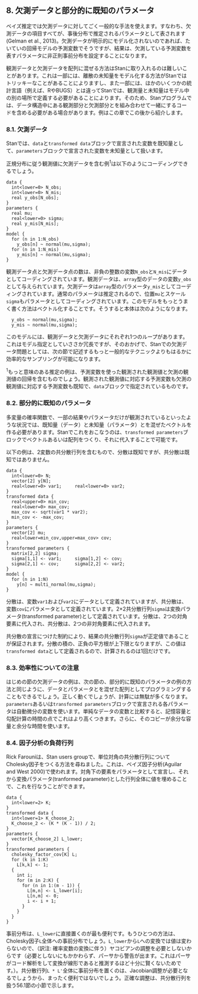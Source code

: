 ## 8. 欠測データと部分的に既知のパラメータ

ベイズ推定では欠測データに対してごく一般的な手法を使えます。すなわち、欠測データの項目すべてが、事後分布で推定されるパラメータとして表されます(Gelman et al., 2013)。欠測データが明示的にモデル化されないのであれば、たいていの回帰モデルの予測変数でそうですが、結果は、欠測している予測変数を表すパラメータに非正則事前分布を設定することになります。

観測データと欠測データを配列に混ぜる方法はStanに取り入れるのは難しいことがあります。これは一部には、離散の未知量をモデル化する方法がStanではトリッキーなことがあることによりますし、また一部には、ほかのいくつかの統計言語（例えば、RやBUGS）とは違ってStanでは、観測量と未知量はモデル中の別の場所で定義する必要があることによります。そのため、Stanプログラムでは、データ構造中にある観測部分と欠測部分とを組み合わせて一緒にするコードを含める必要がある場合があります。例はこの章でこの後から紹介します。

### 8.1. 欠測データ

Stanでは、`data`と`transformed data`ブロックで宣言された変数を既知量として、`parameters`ブロックで宣言された変数を未知量として扱います。

正規分布に従う観測値に欠測データを含む例<sup>1</sup>は以下のようにコーディングできるでしょう。

```
data {
  int<lower=0> N_obs;
  int<lower=0> N_mis;
  real y_obs[N_obs];
}
parameters {
  real mu;
  real<lower=0> sigma;
  real y_mis[N_mis];
}
model {
  for (n in 1:N_obs)
    y_obs[n] ~ normal(mu,sigma);
  for (n in 1:N_mis)
    y_mis[n] ~ normal(mu,sigma);
}
```

観測データ点と欠測データ点の数は、非負の整数の変数`N_obs`と`N_mis`にデータとしてコーディングされています。観測データは、`array`型のデータの変数`y_obs`として与えられています。欠測データは`array`型のパラメータ`y_mis`としてコーディングされています。通常のパラメータは推定されるので、位置`mu`とスケール`sigma`もパラメータとしてコーディングされています。このモデルをもっとうまく書く方法はベクトル化することです。そうすると本体は次のようになります。

```
  y_obs ~ normal(mu,sigma);
  y_mis ~ normal(mu,sigma);
```

このモデルには、観測データと欠測データにそれぞれ1つのループがあります。これはモデル指定としていささか冗長ですが、そのおかげで、Stanでの欠測データ問題としては、次の節で記述するもっと一般的なテクニックよりもはるかに効率的なサンプリングが可能になります。

<sup>1</sup>もっと意味のある推定の例は、予測変数を使った観測された観測値と欠測の観測値の回帰を含むものでしょう。観測された観測値に対応する予測変数も欠測の観測値に対応する予測変数も既知で、`data`ブロックで指定されているものです。

### 8.2. 部分的に既知のパラメータ

多変量の確率関数で、一部の結果やパラメータだけが観測されているといったような状況では、既知量（データ）と未知量（パラメータ）とを混ぜたベクトルを作る必要があります。Stanでこれをおこなうのは、`transformed parameters`ブロックでベクトルあるいは配列をつくり、それに代入することで可能です。

以下の例は、2変数の共分散行列を含むもので、分散は既知ですが、共分散は既知ではありません。

```
data {
  int<lower=0> N;
  vector[2] y[N];
  real<lower=0> var1;     real<lower=0> var2;
}
transformed data {
  real<upper=0> min_cov;
  real<lower=0> max_cov;
  max_cov <- sqrt(var1 * var2);
  min_cov <- -max_cov;
}
parameters {
  vector[2] mu;
  real<lower=min_cov,upper=max_cov> cov;
}
transformed parameters {
  matrix[2,2] sigma;
  sigma[1,1] <- var1;     sigma[1,2] <- cov;
  sigma[2,1] <- cov;      sigma[2,2] <- var2;
}
model {
  for (n in 1:N)
    y[n] ~ multi_normal(mu,sigma);
}
```

分散は、変数`var1`および`var2`にデータとして定義されていますが、共分散は、変数`cov`にパラメータとして定義されています。2×2共分散行列`sigma`は変換パラメータ(transformed parameter)として定義されています。分散は、2つの対角要素に代入され、共分散は、2つの非対角要素に代入されます。

共分散の宣言につけた制約により、結果の共分散行列`sigma`が正定値であることが保証されます。分散の積の、正負の平方根が上下限となりますが、この値は`transformed data`として定義されるので、計算されるのは1回だけです。

### 8.3. 効率性についての注意

はじめの節の欠測データの例は、次の節の、部分的に既知のパラメータの例の方法と同じように、データとパラメータとを混ぜた配列としてプログラミングすることもできるでしょう。正しく動くでしょうが、計算には無駄が多くなります。`parameters`あるいは`transformed parameters`ブロックで宣言される各パラメータは自動微分の変数を使います。単純なデータの変数と比較すると、記憶容量と勾配計算の時間の点でこれはより高くつきます。さらに、そのコピーが余分な容量と余分な時間を使います。

### 8.4. 因子分析の負荷行列

Rick Farouniは、Stan users groupで、単位対角の共分散行列についてCholesky因子をつくる方法を尋ねました。これは、ベイズ因子分析(Aguilar and West 2000)で使われます。対角下の要素をパラメータとして宣言し、それから変換パラメータ(tranformed parameter)とした行列全体に値を埋めることで、これを行なうことができます。

```
data {
  int<lower=2> K;
}
transformed data {
  int<lower=1> K_choose_2;
  K_choose_2 <- (K * (K - 1)) / 2;
}
parameters {
  vector[K_choose_2] L_lower;
}
transformed parameters {
  cholesky_factor_cov[K] L;
  for (k in 1:K)
    L[k,k] <- 1;
  {
    int i;
    for (m in 2:K) {
      for (n in 1:(m - 1)) {
        L[m,n] <- L_lower[i];
        L[n,m] <- 0;
        i <- i + 1;
      }
    }
  }
}
```

事前分布は、`L_lower`に直接置くのが最も便利です。もうひとつの方法は、Cholesky因子`L`全体への事前分布でしょう。`L_lower`から`L`への変換では値は変わらないので、（訳注: 確率変数の変換に伴う）ヤコビアンの調整を必要としないからです（必要としないにもかかわらず、パーサから警告が出ます。これはパーサがコード解析をして変換が線形であると推測するほど十分に賢くないためです。）。共分散行列`L * L'`全体に事前分布を置くのは、Jacobian調整が必要となるでしょうから、まったく便利ではないでしょう。正確な調整は、共分散行列を扱う56.1節の小節で示します。
